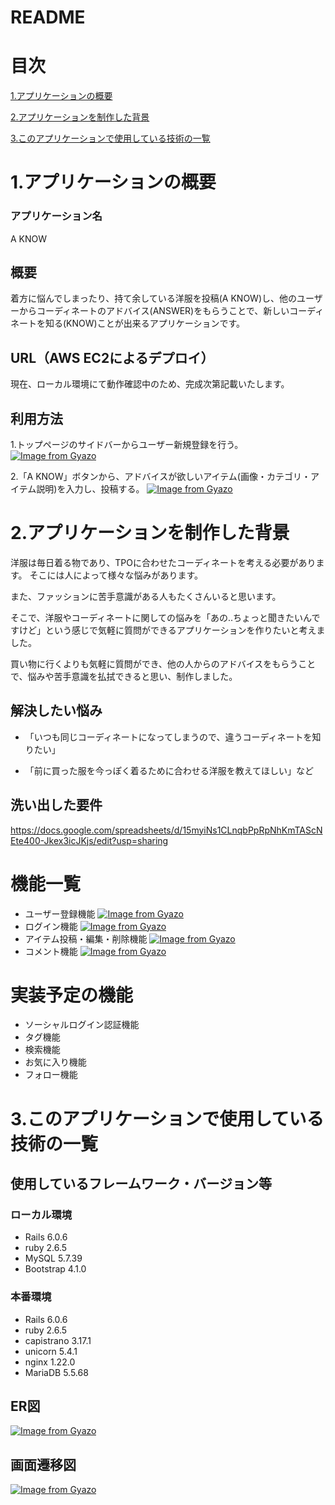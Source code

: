 # README
# 目次
[1.アプリケーションの概要](#1)

[2.アプリケーションを制作した背景](#2)

[3.このアプリケーションで使用している技術の一覧](#3)

<!--[4.工夫したところ](#4)-->

<!--[5.苦労したところ](#5)-->

<!--[6.プログラミングに対する向き合い方](#6)-->

<!--[7.オリジナルアプリを通して得られた気付き](#7)-->


<a id="1"></a>
# 1.アプリケーションの概要

### アプリケーション名
A KNOW
## 概要
着方に悩んでしまったり、持て余している洋服を投稿(A KNOW)し、他のユーザーからコーディネートのアドバイス(ANSWER)をもらうことで、新しいコーディネートを知る(KNOW)ことが出来るアプリケーションです。
## URL（AWS EC2によるデプロイ）
現在、ローカル環境にて動作確認中のため、完成次第記載いたします。
## 利用方法
1.トップページのサイドバーからユーザー新規登録を行う。
[![Image from Gyazo](https://i.gyazo.com/51641d6dd56b2eae7557f489532b6177.gif)](https://gyazo.com/51641d6dd56b2eae7557f489532b6177)

2.「A KNOW」ボタンから、アドバイスが欲しいアイテム(画像・カテゴリ・アイテム説明)を入力し、投稿する。
[![Image from Gyazo](https://i.gyazo.com/922203724f0874e656e9a701ac8855bc.gif)](https://gyazo.com/922203724f0874e656e9a701ac8855bc)

<a id="2"></a>
# 2.アプリケーションを制作した背景
洋服は毎日着る物であり、TPOに合わせたコーディネートを考える必要があります。
そこには人によって様々な悩みがあります。

また、ファッションに苦手意識がある人もたくさんいると思います。

そこで、洋服やコーディネートに関しての悩みを「あの..ちょっと聞きたいんですけど」という感じで気軽に質問ができるアプリケーションを作りたいと考えました。

買い物に行くよりも気軽に質問ができ、他の人からのアドバイスをもらうことで、悩みや苦手意識を払拭できると思い、制作しました。


## 解決したい悩み

* 「いつも同じコーディネートになってしまうので、違うコーディネートを知りたい」

* 「前に買った服を今っぽく着るために合わせる洋服を教えてほしい」など

## 洗い出した要件
https://docs.google.com/spreadsheets/d/15myiNs1CLnqbPpRpNhKmTAScNEte400-Jkex3icJKjs/edit?usp=sharing
# 機能一覧
* ユーザー登録機能
[![Image from Gyazo](https://i.gyazo.com/d9592a349c56118bc63125a57087984d.gif)](https://gyazo.com/d9592a349c56118bc63125a57087984d)
* ログイン機能
[![Image from Gyazo](https://i.gyazo.com/aeda75f975f7061e33c3232ff122bc5d.png)](https://gyazo.com/aeda75f975f7061e33c3232ff122bc5d)
* アイテム投稿・編集・削除機能
[![Image from Gyazo](https://i.gyazo.com/a77501645cfd70764c4a8af0be57ca2e.jpg)](https://gyazo.com/a77501645cfd70764c4a8af0be57ca2e)
* コメント機能
[![Image from Gyazo](https://i.gyazo.com/d29e22b561ef07ae5d5e19e15b595072.gif)](https://gyazo.com/d29e22b561ef07ae5d5e19e15b595072)

# 実装予定の機能
* ソーシャルログイン認証機能
* タグ機能
* 検索機能
* お気に入り機能
* フォロー機能

<a id="3"></a>
# 3.このアプリケーションで使用している技術の一覧
## 使用しているフレームワーク・バージョン等
### ローカル環境
* Rails 6.0.6
* ruby 2.6.5
* MySQL 5.7.39
* Bootstrap 4.1.0
### 本番環境
* Rails 6.0.6
* ruby 2.6.5
* capistrano 3.17.1
* unicorn 5.4.1
* nginx 1.22.0
* MariaDB 5.5.68
## ER図
[![Image from Gyazo](https://i.gyazo.com/46bda4588a1ed3c2aacf2b79ea754fbc.jpg)](https://gyazo.com/46bda4588a1ed3c2aacf2b79ea754fbc)
## 画面遷移図
[![Image from Gyazo](https://i.gyazo.com/8b17172c028afdfcbe91ed0c4919642d.png)](https://gyazo.com/8b17172c028afdfcbe91ed0c4919642d)
